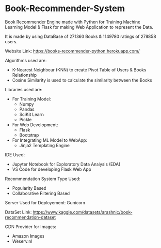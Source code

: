 # Book-Recommender-System

Book Recommender Engine made with Python for Training Machine Learning Model & Flask for making Web Application to represent the Data.

It is made by using DataBase of 271360 Books & 1149780 ratings of 278858 users.

Website Link: https://books-recommender-python.herokuapp.com/

Algorithms used are:
* K-Nearest Neighbour (KNN) to create Pivot Table of Users & Books Relationship
* Cosine Similarity is used to calculate the similarity between the Books

Libraries used are:
* For Training Model:
  * Numpy
  * Pandas
  * SciKit Learn
  * Pickle
* For Web Development:
  * Flask
  * Bootstrap
* For Integrating ML Model to WebApp:
  * Jinja2 Templating Engine

IDE Used:
 * Jupyter Notebook for Exploratory Data Analysis (EDA)
 * VS Code for developing Flask Web App

Recommendation System Type Used:
* Popularity Based
* Collaborative Filtering Based

Server Used for Deployement: Gunicorn

DataSet Link: https://www.kaggle.com/datasets/arashnic/book-recommendation-dataset

CDN Provider for Images:
* Amazon Images
* Weserv.nl
